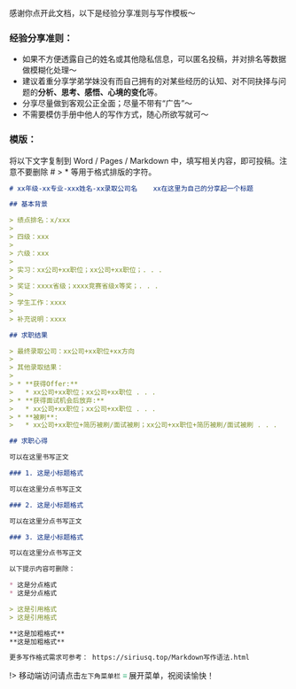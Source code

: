 感谢你点开此文档，以下是经验分享准则与写作模板～

### 经验分享准则：

* 如果不方便透露自己的姓名或其他隐私信息，可以匿名投稿，并对排名等数据做模糊化处理～
* 建议着重分享学弟学妹没有而自己拥有的对某些经历的认知、对不同抉择与问题的**分析、思考、感悟、心境的变化**等。
* 分享尽量做到客观公正全面；尽量不带有“广告”～
* 不需要模仿手册中他人的写作方式，随心所欲写就可～

### 模版：

将以下文字复制到 Word / Pages / Markdown 中，填写相关内容，即可投稿。注意不要删除 # > * 等用于格式排版的字符。

```markdown
# xx年级-xx专业-xxx姓名-xx录取公司名    xx在这里为自己的分享起一个标题

## 基本背景

> 绩点排名：x/xxx
>
> 四级：xxx
>
> 六级：xxx
>
> 实习：xx公司+xx职位；xx公司+xx职位；. . . 
>
> 奖证：xxxx省级；xxxx竞赛省级x等奖；. . . 
>
> 学生工作：xxxx
>
> 补充说明：xxxx

## 求职结果

> 最终录取公司：xx公司+xx职位+xx方向
>
> 其他录取结果：
>
> * **获得Offer:**
>   * xx公司+xx职位；xx公司+xx职位 . . .
> * **获得面试机会后放弃:**
>   * xx公司+xx职位；xx公司+xx职位 . . .
> * **被刷**:
>   * xx公司+xx职位+简历被刷/面试被刷；xx公司+xx职位+简历被刷/面试被刷 . . .

## 求职心得

可以在这里书写正文

### 1. 这是小标题格式

可以在这里分点书写正文

### 2. 这是小标题格式

可以在这里分点书写正文

### 3. 这是小标题格式

可以在这里分点书写正文

以下提示内容可删除：

* 这是分点格式
* 这是分点格式

> 这是引用格式
> 这是引用格式

**这是加粗格式**
**这是加粗格式**

更多写作格式需求可参考： https://siriusq.top/Markdown写作语法.html
```

!> 移动端访问请点击`左下角菜单栏` <strong><font color="42B983"> ≡ </font> </strong>展开菜单，祝阅读愉快！
<br>